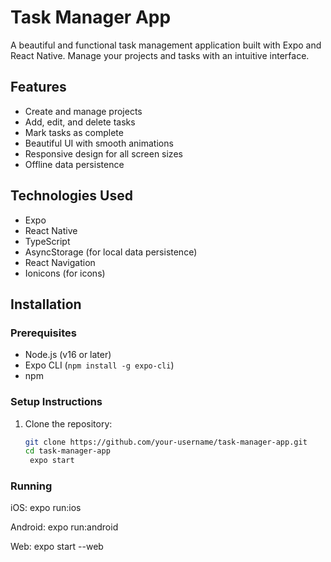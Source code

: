 # Task Manager App
A beautiful and functional task management application built with Expo and React Native. Manage your projects and tasks with an intuitive interface.

## Features

- Create and manage projects
- Add, edit, and delete tasks
- Mark tasks as complete
- Beautiful UI with smooth animations
- Responsive design for all screen sizes
- Offline data persistence

## Technologies Used

- Expo
- React Native
- TypeScript
- AsyncStorage (for local data persistence)
- React Navigation
- Ionicons (for icons)

## Installation

### Prerequisites

- Node.js (v16 or later)
- Expo CLI (`npm install -g expo-cli`)
-  npm

### Setup Instructions

1. Clone the repository:
   ```bash
   git clone https://github.com/your-username/task-manager-app.git
   cd task-manager-app
    expo start


### Running
iOS: expo run:ios

Android: expo run:android

Web: expo start --web
